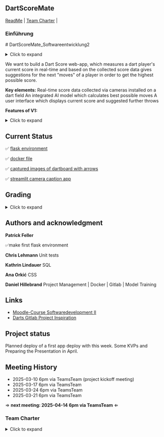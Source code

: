 


## DartScoreMate

<a href="#Tab1">ReadMe</a> | 
<a href="#Tab2">Team Charter</a> | 


<div id="tab1" class="tabcontent">
  <h3>Einführung</h3>
  <p># DartScoreMate_Softwareentwicklung2
<details>
  <summary>Click to expand</summary>

  **THIS README STILL NEEDS TO BE WRITTEN OUT**: Sections might include Project Description, Explanation of Key Concepts, Links to Frameworks/important packages, ..

  1. **Header** – short introduction + table of contents  
  2. **Project description and motivation**  
  3. **Required apps/packages/frameworks** (and in our case, hardware components)  
  4. **Guide on how to start the app**  
  5. **Explanation of test cases** that are incorporated in GitLab and how to use them (linked issues 11)  
  6. **Introduction of key app concepts** (e.g., the image detection algorithm if we have it ready) with URLs to further resources  
  7. **Introduction of project members** – their skills and tasks in the project  
  8. **Project status**  

</details>


We want to build a Dart Score web-app, which measures a dart player's current score in real-time 
and based on the collected score data gives suggestions for the next "moves" of a player in order to get the highest possible score. 

**Key elements:** 
Real-time score data collected via cameras installed on a dart field 
An integrated AI model which calculates best possible moves 
A user interface which displays current score and suggested further throws


**Features of V1:**
<details>
  <summary>Click to expand</summary>

Create Users ✅
Track Score ✅
Save Games (SQL/text files) 
ChatGPT Integration (Prompt: You are a darts export and answer specific questions related to darts)... ✅
Live-View of Dart Board (static) ✅

**Advanced Features**

Live Video of Dart Board 🆗
User-Login 
Detect Score from Image
Personalized Shot Recommendations 

</details>

## Current Status
✅ [flask environment ](https://gitlab.web.fh-kufstein.ac.at/hillebranddaniel/dartscoremate_softwareentwicklung2/-/blob/main/src/python/main.py?ref_type=heads)


✅ [docker file](https://gitlab.web.fh-kufstein.ac.at/hillebranddaniel/dartscoremate_softwareentwicklung2/-/blob/main/Dockerfile?ref_type=heads)

✅ [captured images of dartboard with arrows](https://gitlab.web.fh-kufstein.ac.at/hillebranddaniel/dartscoremate_softwareentwicklung2/-/tree/main/src/python/data/captured_images?ref_type=heads)

✅ [streamlit camera caption app ](https://gitlab.web.fh-kufstein.ac.at/hillebranddaniel/dartscoremate_softwareentwicklung2/-/tree/develop/src/pic_snap?ref_type=heads)



## Grading
<details>
  <summary>Click to expand</summary>

<p> Current estimated points are marked in 🔵blue</span>.


* OOP & Framework (50) 🔵30
* Unittests (5) 🔵2
* Requirements / Docker (10) 🔵5
* Documentation (10) 🔵3
* Gitlab (10) 🔵10
* Presentation (15) 🔵2

### remarks
- ❌ no hand-in with just one file 
- ❌ meaningless commit-messages: use standard words (FIX, FEAT, DOCS,...) and effective description
- ✅ good code logic (design patterns, classes, ...)
- ✅ monitor package dependencies (conda + uv/`requirements.txt`)
- ✅ code documentation (docstrings, comments, ...)
- ✅ Unittests: best practice = one per function
- ✅ Presentation is on **May $\mathbf{16^{th}}$** with 80-90\% of project complete.

</details>



## Authors and acknowledgment
**Patrick Feller**

✅make first flask environment 

**Chris Lehmann**
Unit tests 



**Kathrin Lindauer**
SQL



**Ana Orkić**
CSS


**Daniel Hillebrand**
Project Management | Docker | Gitlab | Model Training

## Links
* [Moodle-Course Softwaredevelopment II](https://weblearn.fh-kufstein.ac.at/course/view.php?id=2643)
* [Darts Gitlab Project Inspiration](https://github.com/TheAlgorithms/Dart)

## Project status

Planned deploy of a first app deploy with this week. Some KVPs and Preparing the Presentation in April. 

## Meeting History
- 2025-03-10 6pm via TeamsTeam (project kickoff meeting)
- 2025-03-17 6pm via TeamsTeam 
- 2025-03-24 6pm via TeamsTeam 
- 2025-03-21 6pm via TeamsTeam

$\Rightarrow$ **next meeting: 2025-04-14 6pm via TeamsTeam** $\Leftarrow$ 
<div id="Team Charter" class="tabcontent">
  <h3>Team Charter</h3>
  <p>
  <details>
  <summary>Click to expand</summary>

  Wir arbeiten selbstständig und formulieren bei Fragen konkrete Problemstellungen


        
      
Wir fragen Hilfe an, indem wir andere Leute in Issues markieren, und antworten zeitnah auf Fragen, die an uns gestellt wurden.


        
      
Wir dokumentieren unseren Arbeitsfortschritt sauber in den uns zugewiesenen Issues und halten diese Dokumentation immer aktuell (inkl. Time-Track)


        
      
Wir versuche, Deadlines einzuhalten und melden uns rechtzeitig, wenn wir für ein Issue mehr Zeit brauchen oder eine Aufgabe nicht alleine schaffen


        
      
Wir kommunizieren vorwiegend über GitLab/Teams und nur in dringenden Fällen über WhatsApp


        
      
Wir arbeiten alle in separaten (Feature)-Branches, Mergen diesen nach Develop und nur stabile Versionen in den main branch.</p>
</div>

</details>


